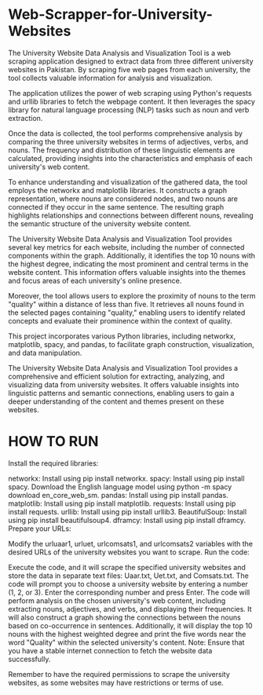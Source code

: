 # Web-Scrapper-for-University-Websites
The University Website Data Analysis and Visualization Tool is a web scraping application designed to extract data from three different university websites in Pakistan. By scraping five web pages from each university, the tool collects valuable information for analysis and visualization.

The application utilizes the power of web scraping using Python's requests and urllib libraries to fetch the webpage content. It then leverages the spacy library for natural language processing (NLP) tasks such as noun and verb extraction.

Once the data is collected, the tool performs comprehensive analysis by comparing the three university websites in terms of adjectives, verbs, and nouns. The frequency and distribution of these linguistic elements are calculated, providing insights into the characteristics and emphasis of each university's web content.

To enhance understanding and visualization of the gathered data, the tool employs the networkx and matplotlib libraries. It constructs a graph representation, where nouns are considered nodes, and two nouns are connected if they occur in the same sentence. The resulting graph highlights relationships and connections between different nouns, revealing the semantic structure of the university website content.

The University Website Data Analysis and Visualization Tool provides several key metrics for each website, including the number of connected components within the graph. Additionally, it identifies the top 10 nouns with the highest degree, indicating the most prominent and central terms in the website content. This information offers valuable insights into the themes and focus areas of each university's online presence.

Moreover, the tool allows users to explore the proximity of nouns to the term "quality" within a distance of less than five. It retrieves all nouns found in the selected pages containing "quality," enabling users to identify related concepts and evaluate their prominence within the context of quality.

This project incorporates various Python libraries, including networkx, matplotlib, spacy, and pandas, to facilitate graph construction, visualization, and data manipulation.

The University Website Data Analysis and Visualization Tool provides a comprehensive and efficient solution for extracting, analyzing, and visualizing data from university websites. It offers valuable insights into linguistic patterns and semantic connections, enabling users to gain a deeper understanding of the content and themes present on these websites.


# HOW TO RUN
Install the required libraries:

networkx: Install using pip install networkx.
spacy: Install using pip install spacy. Download the English language model using python -m spacy download en_core_web_sm.
pandas: Install using pip install pandas.
matplotlib: Install using pip install matplotlib.
requests: Install using pip install requests.
urllib: Install using pip install urllib3.
BeautifulSoup: Install using pip install beautifulsoup4.
dframcy: Install using pip install dframcy.
Prepare your URLs:

Modify the urluaar1, urluet, urlcomsats1, and urlcomsats2 variables with the desired URLs of the university websites you want to scrape.
Run the code:

Execute the code, and it will scrape the specified university websites and store the data in separate text files: Uaar.txt, Uet.txt, and Comsats.txt.
The code will prompt you to choose a university website by entering a number (1, 2, or 3).
Enter the corresponding number and press Enter.
The code will perform analysis on the chosen university's web content, including extracting nouns, adjectives, and verbs, and displaying their frequencies.
It will also construct a graph showing the connections between the nouns based on co-occurrence in sentences.
Additionally, it will display the top 10 nouns with the highest weighted degree and print the five words near the word "Quality" within the selected university's content.
Note: Ensure that you have a stable internet connection to fetch the website data successfully.

Remember to have the required permissions to scrape the university websites, as some websites may have restrictions or terms of use.
